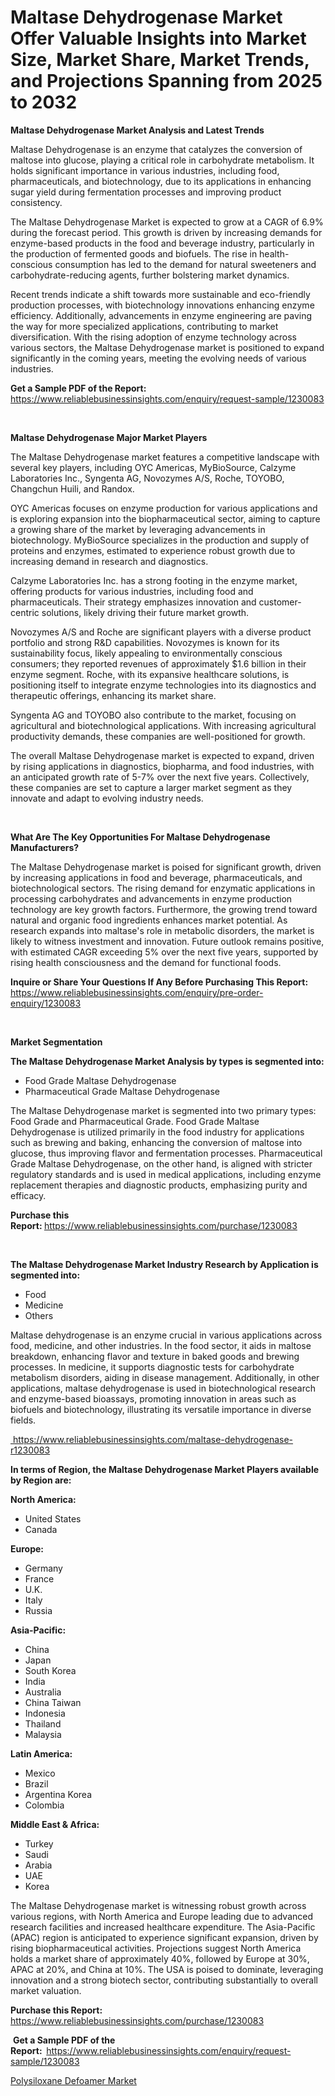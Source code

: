 <p><h1>Maltase Dehydrogenase Market Offer Valuable Insights into Market Size, Market Share, Market Trends, and Projections Spanning from 2025 to 2032</h1></p><p><strong>Maltase Dehydrogenase Market Analysis and Latest Trends</strong></p>
<p><p>Maltase Dehydrogenase is an enzyme that catalyzes the conversion of maltose into glucose, playing a critical role in carbohydrate metabolism. It holds significant importance in various industries, including food, pharmaceuticals, and biotechnology, due to its applications in enhancing sugar yield during fermentation processes and improving product consistency.</p><p>The Maltase Dehydrogenase Market is expected to grow at a CAGR of 6.9% during the forecast period. This growth is driven by increasing demands for enzyme-based products in the food and beverage industry, particularly in the production of fermented goods and biofuels. The rise in health-conscious consumption has led to the demand for natural sweeteners and carbohydrate-reducing agents, further bolstering market dynamics.</p><p>Recent trends indicate a shift towards more sustainable and eco-friendly production processes, with biotechnology innovations enhancing enzyme efficiency. Additionally, advancements in enzyme engineering are paving the way for more specialized applications, contributing to market diversification. With the rising adoption of enzyme technology across various sectors, the Maltase Dehydrogenase market is positioned to expand significantly in the coming years, meeting the evolving needs of various industries.</p></p>
<p><strong>Get a Sample PDF of the Report:&nbsp;</strong> <a href="https://www.reliablebusinessinsights.com/enquiry/request-sample/1230083?utm_campaign=97&utm_medium=2&utm_source=Github&utm_content=ia&utm_term=03022025&utm_id=maltase-dehydrogenase">https://www.reliablebusinessinsights.com/enquiry/request-sample/1230083</a></p>
<p>&nbsp;</p>
<p><strong>Maltase Dehydrogenase Major Market Players</strong></p>
<p><p>The Maltase Dehydrogenase market features a competitive landscape with several key players, including OYC Americas, MyBioSource, Calzyme Laboratories Inc., Syngenta AG, Novozymes A/S, Roche, TOYOBO, Changchun Huili, and Randox. </p><p>OYC Americas focuses on enzyme production for various applications and is exploring expansion into the biopharmaceutical sector, aiming to capture a growing share of the market by leveraging advancements in biotechnology. MyBioSource specializes in the production and supply of proteins and enzymes, estimated to experience robust growth due to increasing demand in research and diagnostics.</p><p>Calzyme Laboratories Inc. has a strong footing in the enzyme market, offering products for various industries, including food and pharmaceuticals. Their strategy emphasizes innovation and customer-centric solutions, likely driving their future market growth. </p><p>Novozymes A/S and Roche are significant players with a diverse product portfolio and strong R&D capabilities. Novozymes is known for its sustainability focus, likely appealing to environmentally conscious consumers; they reported revenues of approximately $1.6 billion in their enzyme segment. Roche, with its expansive healthcare solutions, is positioning itself to integrate enzyme technologies into its diagnostics and therapeutic offerings, enhancing its market share.</p><p>Syngenta AG and TOYOBO also contribute to the market, focusing on agricultural and biotechnological applications. With increasing agricultural productivity demands, these companies are well-positioned for growth.</p><p>The overall Maltase Dehydrogenase market is expected to expand, driven by rising applications in diagnostics, biopharma, and food industries, with an anticipated growth rate of 5-7% over the next five years. Collectively, these companies are set to capture a larger market segment as they innovate and adapt to evolving industry needs.</p></p>
<p>&nbsp;</p>
<p><strong>What Are The Key Opportunities For Maltase Dehydrogenase Manufacturers?</strong></p>
<p><p>The Maltase Dehydrogenase market is poised for significant growth, driven by increasing applications in food and beverage, pharmaceuticals, and biotechnological sectors. The rising demand for enzymatic applications in processing carbohydrates and advancements in enzyme production technology are key growth factors. Furthermore, the growing trend toward natural and organic food ingredients enhances market potential. As research expands into maltase's role in metabolic disorders, the market is likely to witness investment and innovation. Future outlook remains positive, with estimated CAGR exceeding 5% over the next five years, supported by rising health consciousness and the demand for functional foods.</p></p>
<p><strong>Inquire or Share Your Questions If Any Before Purchasing This Report:</strong> <a href="https://www.reliablebusinessinsights.com/enquiry/pre-order-enquiry/1230083?utm_campaign=97&utm_medium=2&utm_source=Github&utm_content=ia&utm_term=03022025&utm_id=maltase-dehydrogenase">https://www.reliablebusinessinsights.com/enquiry/pre-order-enquiry/1230083</a></p>
<p>&nbsp;</p>
<p><strong>Market Segmentation</strong></p>
<p><strong>The Maltase Dehydrogenase Market Analysis by types is segmented into:</strong></p>
<p><ul><li>Food Grade Maltase Dehydrogenase</li><li>Pharmaceutical Grade Maltase Dehydrogenase</li></ul></p>
<p><p>The Maltase Dehydrogenase market is segmented into two primary types: Food Grade and Pharmaceutical Grade. Food Grade Maltase Dehydrogenase is utilized primarily in the food industry for applications such as brewing and baking, enhancing the conversion of maltose into glucose, thus improving flavor and fermentation processes. Pharmaceutical Grade Maltase Dehydrogenase, on the other hand, is aligned with stricter regulatory standards and is used in medical applications, including enzyme replacement therapies and diagnostic products, emphasizing purity and efficacy.</p></p>
<p><strong>Purchase this Report:&nbsp;</strong><a href="https://www.reliablebusinessinsights.com/purchase/1230083?utm_campaign=97&utm_medium=2&utm_source=Github&utm_content=ia&utm_term=03022025&utm_id=maltase-dehydrogenase">https://www.reliablebusinessinsights.com/purchase/1230083</a></p>
<p>&nbsp;</p>
<p><strong>The Maltase Dehydrogenase Market Industry Research by Application is segmented into:</strong></p>
<p><ul><li>Food</li><li>Medicine</li><li>Others</li></ul></p>
<p><p>Maltase dehydrogenase is an enzyme crucial in various applications across food, medicine, and other industries. In the food sector, it aids in maltose breakdown, enhancing flavor and texture in baked goods and brewing processes. In medicine, it supports diagnostic tests for carbohydrate metabolism disorders, aiding in disease management. Additionally, in other applications, maltase dehydrogenase is used in biotechnological research and enzyme-based bioassays, promoting innovation in areas such as biofuels and biotechnology, illustrating its versatile importance in diverse fields.</p></p>
<p><a href="https://www.reliablebusinessinsights.com/maltase-dehydrogenase-r1230083?utm_campaign=97&utm_medium=2&utm_source=Github&utm_content=ia&utm_term=03022025&utm_id=maltase-dehydrogenase">&nbsp;https://www.reliablebusinessinsights.com/maltase-dehydrogenase-r1230083</a></p>
<p><strong>In terms of Region, the Maltase Dehydrogenase Market Players available by Region are:</strong></p>
<p>
    <p> <strong> North America: </strong>
        <ul>
            <li>United States</li>
            <li>Canada</li>
        </ul>
        </p> 
    <p> <strong> Europe: </strong>
        <ul>
            <li>Germany</li>
            <li>France</li>
            <li>U.K.</li>
            <li>Italy</li>
            <li>Russia</li>
        </ul>
        </p> 
    <p> <strong> Asia-Pacific: </strong>
        <ul>
            <li>China</li>
            <li>Japan</li>
            <li>South Korea</li>
            <li>India</li>
            <li>Australia</li>
            <li>China Taiwan</li>
            <li>Indonesia</li>
            <li>Thailand</li>
            <li>Malaysia</li>
        </ul>
        </p> 
    <p> <strong> Latin America: </strong>
        <ul>
            <li>Mexico</li>
            <li>Brazil</li>
            <li>Argentina Korea</li>
            <li>Colombia</li>
        </ul>
        </p> 
    <p> <strong> Middle East & Africa: </strong>
        <ul>
            <li>Turkey</li>
            <li>Saudi</li>
            <li>Arabia</li>
            <li>UAE</li>
            <li>Korea</li>
        </ul>
    </p>
    </p>
<p><p>The Maltase Dehydrogenase market is witnessing robust growth across various regions, with North America and Europe leading due to advanced research facilities and increased healthcare expenditure. The Asia-Pacific (APAC) region is anticipated to experience significant expansion, driven by rising biopharmaceutical activities. Projections suggest North America holds a market share of approximately 40%, followed by Europe at 30%, APAC at 20%, and China at 10%. The USA is poised to dominate, leveraging innovation and a strong biotech sector, contributing substantially to overall market valuation.</p></p>
<p><strong>Purchase this Report: </strong><a href="https://www.reliablebusinessinsights.com/purchase/1230083?utm_campaign=97&utm_medium=2&utm_source=Github&utm_content=ia&utm_term=03022025&utm_id=maltase-dehydrogenase">https://www.reliablebusinessinsights.com/purchase/1230083</a></p>
<p>&nbsp;<strong>Get a Sample PDF of the Report:&nbsp;&nbsp;</strong><a href="https://www.reliablebusinessinsights.com/enquiry/request-sample/1230083?utm_campaign=97&utm_medium=2&utm_source=Github&utm_content=ia&utm_term=03022025&utm_id=maltase-dehydrogenase">https://www.reliablebusinessinsights.com/enquiry/request-sample/1230083</a></p>
<p><strong></strong></p>
<p><p><a href="https://github.com/daphnyvashdi/Market-Research-Report-List-1/blob/main/polysiloxane-defoamer-market.md?utm_campaign=97&utm_medium=2&utm_source=Github&utm_content=ia&utm_term=03022025&utm_id=maltase-dehydrogenase">Polysiloxane Defoamer Market</a></p></p>